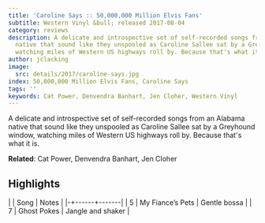 ```yaml
---
title: 'Caroline Says :: 50,000,000 Million Elvis Fans'
subtitle: Western Vinyl &bull; released 2017-08-04
category: reviews
description: A delicate and introspective set of self-recorded songs from an Alabama
  native that sound like they unspooled as Caroline Sallee sat by a Greyhound window,
  watching miles of Western US highways roll by. Because that's what it is.
author: jclacking
image:
  src: details/2017/caroline-says.jpg
index: 50,000,000 Million Elvis Fans, Caroline Says
tags: ''
keywords: Cat Power, Denvendra Banhart, Jen Cloher, Western Vinyl
---
```

A delicate and introspective set of self-recorded songs from an Alabama native that sound like they unspooled as Caroline Sallee sat by a Greyhound window, watching miles of Western US highways roll by. Because that's what it is.<!--more-->

**Related**: Cat Power, Denvendra Banhart, Jen Cloher

## Highlights

| | Song | Notes |
|-+------+-------|
| 5 | My Fiance’s Pets | Gentle bossa |
| 7 | Ghost Pokes | Jangle and shaker |

